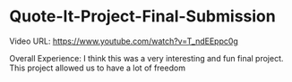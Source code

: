 # Quote-It-Project-Final-Submission

Video URL: 
https://www.youtube.com/watch?v=T_ndEEppc0g

Overall Experience:
I think this was a very interesting and fun final project. This project allowed us to have a lot of freedom
